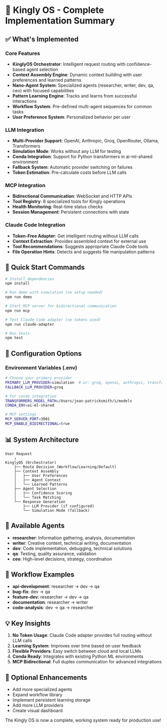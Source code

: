 # 🚀 Kingly OS - Complete Implementation Summary

## ✅ What's Implemented

### Core Features
- **KinglyOS Orchestrator**: Intelligent request routing with confidence-based agent selection
- **Context Assembly Engine**: Dynamic context building with user preferences and learned patterns
- **Nano-Agent System**: Specialized agents (researcher, writer, dev, qa, ceo) with focused capabilities
- **Pattern Learning Engine**: Tracks and learns from successful interactions
- **Workflow System**: Pre-defined multi-agent sequences for common tasks
- **User Preference System**: Personalized behavior per user

### LLM Integration
- **Multi-Provider Support**: OpenAI, Anthropic, Groq, OpenRouter, Ollama, Transformers
- **Simulation Mode**: Works without any LLM for testing
- **Conda Integration**: Support for Python transformers in ai-ml-shared environment
- **Fallback System**: Automatic provider switching on failures
- **Token Estimation**: Pre-calculate costs before LLM calls

### MCP Integration
- **Bidirectional Communication**: WebSocket and HTTP APIs
- **Tool Registry**: 8 specialized tools for Kingly operations
- **Health Monitoring**: Real-time status checks
- **Session Management**: Persistent connections with state

### Claude Code Integration
- **Token-Free Adapter**: Get intelligent routing without LLM calls
- **Context Extraction**: Provides assembled context for external use
- **Tool Recommendations**: Suggests appropriate Claude Code tools
- **File Operation Hints**: Detects and suggests file manipulation patterns

## 🎯 Quick Start Commands

```bash
# Install dependencies
npm install

# Run demo with simulation (no setup needed)
npm run demo

# Start MCP server for bidirectional communication
npm run mcp

# Test Claude Code adapter (no tokens used)
npm run claude-adapter

# Run tests
npm test
```

## 🔧 Configuration Options

### Environment Variables (.env)
```bash
# Choose your primary provider
PRIMARY_LLM_PROVIDER=simulation  # or: groq, openai, anthropic, transformers
FALLBACK_LLM_PROVIDER=groq

# For conda integration
TRANSFORMERS_MODEL_PATH=/Users/jean-patricksmith/i/models
CONDA_ENV=ai-ml-shared

# MCP settings
MCP_SERVER_PORT=3001
MCP_ENABLE_BIDIRECTIONAL=true
```

## 📊 System Architecture

```
User Request
    ↓
KinglyOS (Orchestrator)
    ├── Route Decision (Workflow/Learning/Default)
    ├── Context Assembly
    │   ├── User Preferences
    │   ├── Agent Context
    │   └── Learned Patterns
    ├── Agent Selection
    │   ├── Confidence Scoring
    │   └── Task Matching
    └── Response Generation
        ├── LLM Provider (if configured)
        └── Simulation Mode (fallback)
```

## 🤖 Available Agents
- **researcher**: Information gathering, analysis, documentation
- **writer**: Creative content, technical writing, documentation
- **dev**: Code implementation, debugging, technical solutions
- **qa**: Testing, quality assurance, validation
- **ceo**: High-level decisions, strategy, coordination

## 🔄 Workflow Examples
- **api-development**: researcher → dev → qa
- **bug-fix**: dev → qa
- **feature-dev**: researcher → dev → qa
- **documentation**: researcher → writer
- **code-analysis**: dev → qa → researcher

## 💡 Key Insights
1. **No Token Usage**: Claude Code adapter provides full routing without LLM calls
2. **Learning System**: Improves over time based on user feedback
3. **Flexible Providers**: Easy switch between cloud and local LLMs
4. **Conda Ready**: Integrates with existing Python ML environments
5. **MCP Bidirectional**: Full duplex communication for advanced integrations

## 🚧 Optional Enhancements
- Add more specialized agents
- Expand workflow library
- Implement persistent learning storage
- Add more LLM providers
- Create visual dashboard

The Kingly OS is now a complete, working system ready for production use!